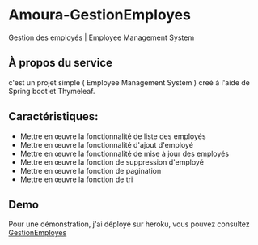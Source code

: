 # Amoura-GestionEmployes
Gestion des employés | Employee Management System

## À propos du service
c'est  un projet simple ( Employee Management System ) creé à l'aide de  Spring boot  et Thymeleaf.

## Caractéristiques:

* Mettre en œuvre la fonctionnalité de liste des employés
* Mettre en œuvre la fonctionnalité d'ajout d'employé
* Mettre en œuvre la fonctionnalité de mise à jour des employés
* Mettre en œuvre la fonction de suppression d'employé
* Mettre en œuvre la fonction de pagination
* Mettre en œuvre la fonction de tri

## Demo 
Pour une démonstration, j'ai déployé sur heroku, vous pouvez consultez [GestionEmployes](https://gestionemployes.herokuapp.com/)



